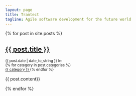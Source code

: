 ```yaml
---
layout: page
title: Trantect
tagline: Agile software development for the future world
---
```


  {% for post in site.posts %}
## <a href="{{ BASE_PATH }}{{ post.url }}">{{ post.title }}</a>

<p>

  <small><span>{{ post.date | date_to_string }}</span>
  In:  
  {% for category in post.categories %}   
  <a href="categories.html" class="category_link">
  {{ category }} 
  </a>
  {% endfor %}
  </small>
</p>
  



<p>
  {{ post.content}}
</p>

  {% endfor %}




